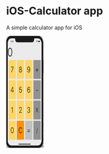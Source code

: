 # iOS-Calculator app

A simple calculator app for iOS


 <img height='300' width='100' src='First App/Screenshot.png' />

